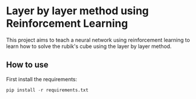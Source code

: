 # Layer by layer method using Reinforcement Learning
This project aims to teach a neural network using reinforcement learning to learn how to solve the rubik's cube using the layer by layer method.

## How to use
First install the requirements:
```py
pip install -r requirements.txt
```